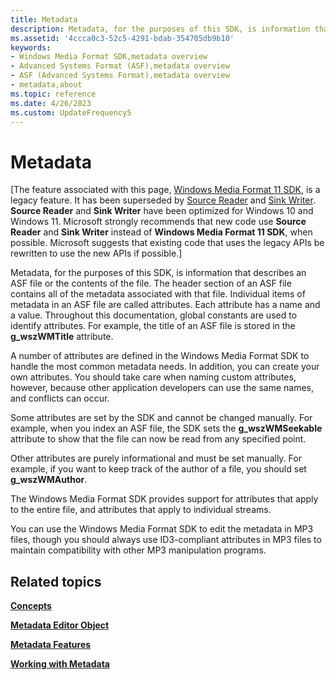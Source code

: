 ```yaml
---
title: Metadata
description: Metadata, for the purposes of this SDK, is information that describes an ASF file or the contents of the file.
ms.assetid: '4ccca0c3-52c5-4291-bdab-354705db9b10'
keywords:
- Windows Media Format SDK,metadata overview
- Advanced Systems Format (ASF),metadata overview
- ASF (Advanced Systems Format),metadata overview
- metadata,about
ms.topic: reference
ms.date: 4/26/2023
ms.custom: UpdateFrequency5
---
```


# Metadata

\[The feature associated with this page, [Windows Media Format 11 SDK](/windows/win32/wmformat/windows-media-format-11-sdk), is a legacy feature. It has been superseded by [Source Reader](/windows/win32/medfound/source-reader) and [Sink Writer](/windows/win32/medfound/sink-writer). **Source Reader** and **Sink Writer** have been optimized for Windows 10 and Windows 11. Microsoft strongly recommends that new code use **Source Reader** and **Sink Writer** instead of **Windows Media Format 11 SDK**, when possible. Microsoft suggests that existing code that uses the legacy APIs be rewritten to use the new APIs if possible.\]

Metadata, for the purposes of this SDK, is information that describes an ASF file or the contents of the file. The header section of an ASF file contains all of the metadata associated with that file. Individual items of metadata in an ASF file are called attributes. Each attribute has a name and a value. Throughout this documentation, global constants are used to identify attributes. For example, the title of an ASF file is stored in the **g\_wszWMTitle** attribute.

A number of attributes are defined in the Windows Media Format SDK to handle the most common metadata needs. In addition, you can create your own attributes. You should take care when naming custom attributes, however, because other application developers can use the same names, and conflicts can occur.

Some attributes are set by the SDK and cannot be changed manually. For example, when you index an ASF file, the SDK sets the **g\_wszWMSeekable** attribute to show that the file can now be read from any specified point.

Other attributes are purely informational and must be set manually. For example, if you want to keep track of the author of a file, you should set **g\_wszWMAuthor**.

The Windows Media Format SDK provides support for attributes that apply to the entire file, and attributes that apply to individual streams.

You can use the Windows Media Format SDK to edit the metadata in MP3 files, though you should always use ID3-compliant attributes in MP3 files to maintain compatibility with other MP3 manipulation programs.

## Related topics

<dl> <dt>

[**Concepts**](concepts.md)
</dt> <dt>

[**Metadata Editor Object**](metadata-editor-object.md)
</dt> <dt>

[**Metadata Features**](metadata-features.md)
</dt> <dt>

[**Working with Metadata**](working-with-metadata.md)
</dt> </dl>

 

 




